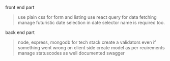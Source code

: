 front end part
> use plain css for form and listing
> use react query for data fetching
> manage futuristic date selection in date selector
> name is required too.

back end part
> node, express, mongodb for tech stack
> create a validators even if something went wrong on client side
> create model as per reuirements
> manage statuscodes as well
> documented swagger
